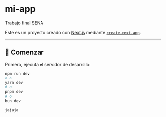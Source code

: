 # mi-app  
Trabajo final SENA  

Este es un proyecto creado con [Next.js](https://nextjs.org) mediante [`create-next-app`](https://nextjs.org/docs/app/api-reference/cli/create-next-app).

---

## 🚀 Comenzar

Primero, ejecuta el servidor de desarrollo:

```bash
npm run dev
# o
yarn dev
# o
pnpm dev
# o
bun dev

jajaja
